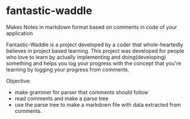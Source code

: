 # fantastic-waddle
Makes Notes in markdown format based on comments in code of your application

Fantastic-Waddle is a project developed by a coder that whole-heartedly believes in project based learning.
This project was developed for people who love to learn by actually implementing and doing(developing) something and helps you log your progress with the concept that you're learning by logging your progress from comments.

Objective:
- make grammer for parser that comments should follow
- read comments and make a parse tree
- use the parse tree to make a markdown file with data extracted from comments.
